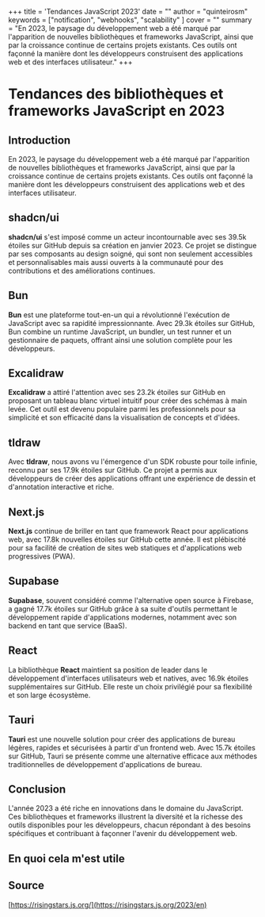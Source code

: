 +++
title = 'Tendances JavaScript 2023'
date = ""
author = "quinteirosm"
keywords = ["notification", "webhooks", "scalability" ]
cover = ""
summary = "En 2023, le paysage du développement web a été marqué par l'apparition de nouvelles bibliothèques et frameworks JavaScript, ainsi que par la croissance continue de certains projets existants. Ces outils ont façonné la manière dont les développeurs construisent des applications web et des interfaces utilisateur."
+++

# Tendances des bibliothèques et frameworks JavaScript en 2023

## Introduction

En 2023, le paysage du développement web a été marqué par l'apparition de nouvelles bibliothèques et frameworks JavaScript, ainsi que par la croissance continue de certains projets existants. Ces outils ont façonné la manière dont les développeurs construisent des applications web et des interfaces utilisateur.

## shadcn/ui

**shadcn/ui** s'est imposé comme un acteur incontournable avec ses 39.5k étoiles sur GitHub depuis sa création en janvier 2023. Ce projet se distingue par ses composants au design soigné, qui sont non seulement accessibles et personnalisables mais aussi ouverts à la communauté pour des contributions et des améliorations continues.

## Bun

**Bun** est une plateforme tout-en-un qui a révolutionné l'exécution de JavaScript avec sa rapidité impressionnante. Avec 29.3k étoiles sur GitHub, Bun combine un runtime JavaScript, un bundler, un test runner et un gestionnaire de paquets, offrant ainsi une solution complète pour les développeurs.

## Excalidraw

**Excalidraw** a attiré l'attention avec ses 23.2k étoiles sur GitHub en proposant un tableau blanc virtuel intuitif pour créer des schémas à main levée. Cet outil est devenu populaire parmi les professionnels pour sa simplicité et son efficacité dans la visualisation de concepts et d'idées.

## tldraw

Avec **tldraw**, nous avons vu l'émergence d'un SDK robuste pour toile infinie, reconnu par ses 17.9k étoiles sur GitHub. Ce projet a permis aux développeurs de créer des applications offrant une expérience de dessin et d'annotation interactive et riche.

## Next.js

**Next.js** continue de briller en tant que framework React pour applications web, avec 17.8k nouvelles étoiles sur GitHub cette année. Il est plébiscité pour sa facilité de création de sites web statiques et d'applications web progressives (PWA).

## Supabase

**Supabase**, souvent considéré comme l'alternative open source à Firebase, a gagné 17.7k étoiles sur GitHub grâce à sa suite d'outils permettant le développement rapide d'applications modernes, notamment avec son backend en tant que service (BaaS).

## React

La bibliothèque **React** maintient sa position de leader dans le développement d'interfaces utilisateurs web et natives, avec 16.9k étoiles supplémentaires sur GitHub. Elle reste un choix privilégié pour sa flexibilité et son large écosystème.

## Tauri

**Tauri** est une nouvelle solution pour créer des applications de bureau légères, rapides et sécurisées à partir d'un frontend web. Avec 15.7k étoiles sur GitHub, Tauri se présente comme une alternative efficace aux méthodes traditionnelles de développement d'applications de bureau.

## Conclusion

L'année 2023 a été riche en innovations dans le domaine du JavaScript. Ces bibliothèques et frameworks illustrent la diversité et la richesse des outils disponibles pour les développeurs, chacun répondant à des besoins spécifiques et contribuant à façonner l'avenir du développement web.

## En quoi cela m'est utile

## Source

[https://risingstars.js.org/](https://risingstars.js.org/2023/en)
